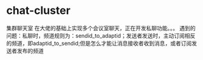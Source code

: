 # chat-cluster
集群聊天室
在大佬的基础上实现多个会议室聊天，正在开发私聊功能。。。
遇到的问题：私聊时，频道规则为：sendid_to_adaptid；发送者发送时，主动订阅相反的频道，即adaptid_to_sendid;但是怎么才能让消息接收者收到消息，或者订阅发送者发布的频道
